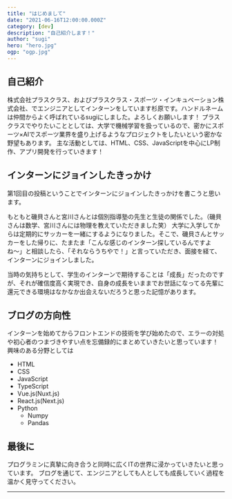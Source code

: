 ```yaml
---
title: "はじめまして"
date: "2021-06-16T12:00:00.000Z"
category: [dev]
description: "自己紹介します！"
author: "sugi"
hero: "hero.jpg"
ogp: "ogp.jpg"
---
```


## 自己紹介
株式会社プラスクラス、およびプラスクラス・スポーツ・インキュベーション株式会社、でエンジニアとしてインターンをしています杉原です。ハンドルネームは仲間からよく呼ばれているsugiにしました。よろしくお願いします！
プラスクラスでやりたいこととしては、大学で機械学習を扱っているので、密かにスポーツ×AIでスポーツ業界を盛り上げるようなプロジェクトをしたいという密かな野望もあります。
主な活動としては、HTML、CSS、JavaScriptを中心にLP制作、アプリ開発を行っていきます！

## インターンにジョインしたきっかけ
第1回目の投稿ということでインターンにジョインしたきっかけを書こうと思います。

もともと磯貝さんと宮川さんとは個別指導塾の先生と生徒の関係でした。（磯貝さんは数学、宮川さんには物理を教えていただきました笑）
大学に入学してからは定期的にサッカーを一緒にするようになりました。そこで、磯貝さんとサッカーをした帰りに、たまたま「こんな感じのインターン探しているんですよね〜」と相談したら、「それならうちやで！」と言っていただき、面接を経て、インターンにジョインしました。

当時の気持ちとして、学生のインターンで期待することは「成長」だったのですが、それが確信度高く実現でき、自身の成長をいままでお世話になってる先輩に還元できる環境はなかなか出会えないだろうと思った記憶があります。

## ブログの方向性
インターンを始めてからフロントエンドの技術を学び始めたので、エラーの対処や初心者のつまづきやすい点を忘備録的にまとめていきたいと思っています！
興味のある分野としては
- HTML
- CSS
- JavaScript
- TypeScript
- Vue.js(Nuxt.js)
- React.js(Next.js)
- Python
  - Numpy
  - Pandas

## 最後に
プログラミンに真摯に向き合うと同時に広くITの世界に浸かっていきたいと思っています。
ブログを通じて、エンジニアとしても人としても成長していく過程を温かく見守ってください。

---